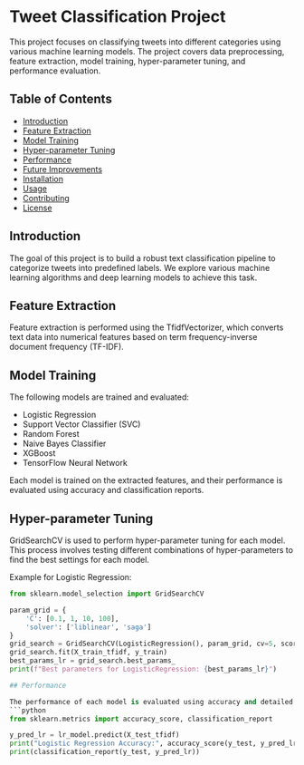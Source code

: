 # Tweet Classification Project

This project focuses on classifying tweets into different categories using various machine learning models. The project covers data preprocessing, feature extraction, model training, hyper-parameter tuning, and performance evaluation.

## Table of Contents

- [Introduction](#introduction)
- [Feature Extraction](#feature-extraction)
- [Model Training](#model-training)
- [Hyper-parameter Tuning](#hyper-parameter-tuning)
- [Performance](#performance)
- [Future Improvements](#future-improvements)
- [Installation](#installation)
- [Usage](#usage)
- [Contributing](#contributing)
- [License](#license)

## Introduction

The goal of this project is to build a robust text classification pipeline to categorize tweets into predefined labels. We explore various machine learning algorithms and deep learning models to achieve this task.

## Feature Extraction

Feature extraction is performed using the TfidfVectorizer, which converts text data into numerical features based on term frequency-inverse document frequency (TF-IDF).

## Model Training

The following models are trained and evaluated:

- Logistic Regression
- Support Vector Classifier (SVC)
- Random Forest
- Naive Bayes Classifier
- XGBoost
- TensorFlow Neural Network

Each model is trained on the extracted features, and their performance is evaluated using accuracy and classification reports.

## Hyper-parameter Tuning

GridSearchCV is used to perform hyper-parameter tuning for each model. This process involves testing different combinations of hyper-parameters to find the best settings for each model.

Example for Logistic Regression:
```python
from sklearn.model_selection import GridSearchCV

param_grid = {
    'C': [0.1, 1, 10, 100],
    'solver': ['liblinear', 'saga']
}
grid_search = GridSearchCV(LogisticRegression(), param_grid, cv=5, scoring='accuracy')
grid_search.fit(X_train_tfidf, y_train)
best_params_lr = grid_search.best_params_
print(f"Best parameters for LogisticRegression: {best_params_lr}")

## Performance

The performance of each model is evaluated using accuracy and detailed classification reports. Below is an example of how the performance is reported:
```python
from sklearn.metrics import accuracy_score, classification_report

y_pred_lr = lr_model.predict(X_test_tfidf)
print("Logistic Regression Accuracy:", accuracy_score(y_test, y_pred_lr))
print(classification_report(y_test, y_pred_lr))

